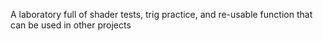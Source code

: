 A laboratory full of shader tests, trig practice, and re-usable function that can be used in other projects
